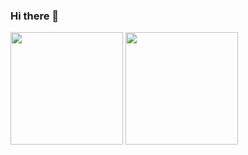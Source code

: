 ### Hi there 👋

<p float="left">
  <img height="180em" src="https://github-readme-stats.vercel.app/api?username=indrajithi&show_icons=true&hide_border=true&&count_private=true&include_all_commits=true&hide=contribs&theme=dark&layout=compact" />
  <img height="180em" src="https://github-readme-stats.vercel.app/api/top-langs/?username=indrajithi&layout=compact&theme=dark" />


</p>




